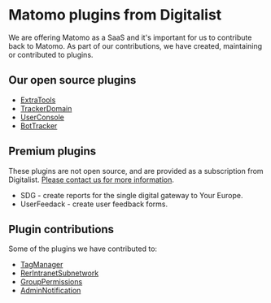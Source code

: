 # Matomo plugins from Digitalist

We are offering Matomo as a SaaS and it's important for us to contribute back to Matomo. As part of our contributions, we have created, maintaining or contributed to plugins.

## Our open source plugins

- [ExtraTools](https://plugins.matomo.org/ExtraTools)
- [TrackerDomain](https://plugins.matomo.org/TrackerDomain)
- [UserConsole](https://plugins.matomo.org/UserConsole)
- [BotTracker](https://github.com/digitalist-se/MatomoPlugin-BotTracker)

## Premium plugins

These plugins are not open source, and are provided as a subscription from Digitalist. [Please contact us for more information](https://www.digitalist.se/kontakt).

- SDG - create reports for the single digital gateway to Your Europe.
- UserFeedack - create user feedback forms.

## Plugin contributions

Some of the plugins we have contributed to:

- [TagManager](https://github.com/matomo-org/tag-manager/)
- [RerIntranetSubnetwork](https://plugins.matomo.org/RerIntranetSubnetwork)
- [GroupPermissions](https://plugins.matomo.org/GroupPermissions)
- [AdminNotification](https://plugins.matomo.org/AdminNotification)